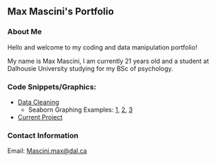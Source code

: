 ## Max Mascini's Portfolio
### About Me
Hello and welcome to my coding and data manipulation portfolio!

My name is Max Mascini, I am currently 21 years old and a student at Dalhousie University studying for my BSc of psychology.

### Code Snippets/Graphics:
- [Data Cleaning](Data_cleaning.md)
  - Seaborn Graphing Examples: [1](Bias_RTs.png), [2](Error-rates.png), [3](RT-distribution.png)
- [Current Project](https://github.com/Skr0ut/3131-3505-Data)


### Contact Information
Email: [Mascini.max@dal.ca](mailto:mascini.max@dal.ca)

